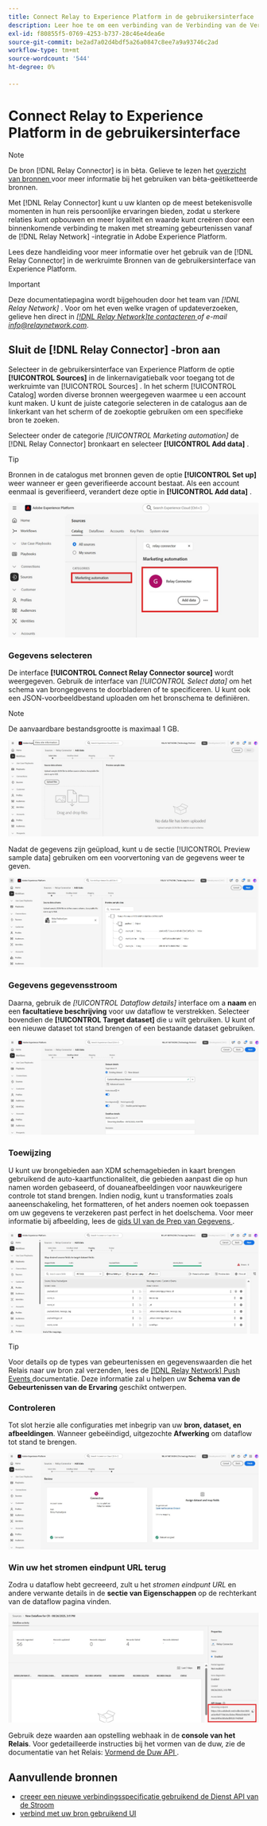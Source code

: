 ```yaml
---
title: Connect Relay to Experience Platform in de gebruikersinterface
description: Leer hoe te om een verbinding van de Verbinding van de Verbinding van de Relais douanebron tot stand te brengen gebruikend de UI van Adobe Experience Platform.
exl-id: f80855f5-0769-4253-b737-28c46e4dea6e
source-git-commit: be2ad7a02d4bdf5a26a0847c8ee7a9a93746c2ad
workflow-type: tm+mt
source-wordcount: '544'
ht-degree: 0%

---
```


# Connect Relay to Experience Platform in de gebruikersinterface

>[!NOTE]
>
>De bron [!DNL Relay Connector] is in bèta. Gelieve te lezen het [ overzicht van bronnen ](../../../../home.md#terms-and-conditions) voor meer informatie bij het gebruiken van bèta-geëtiketteerde bronnen.

Met [!DNL Relay Connector] kunt u uw klanten op de meest betekenisvolle momenten in hun reis persoonlijke ervaringen bieden, zodat u sterkere relaties kunt opbouwen en meer loyaliteit en waarde kunt creëren door een binnenkomende verbinding te maken met streaming gebeurtenissen vanaf de [!DNL Relay Network] -integratie in Adobe Experience Platform.

Lees deze handleiding voor meer informatie over het gebruik van de [!DNL Relay Connector] in de werkruimte Bronnen van de gebruikersinterface van Experience Platform.

>[!IMPORTANT]
>
>Deze documentatiepagina wordt bijgehouden door het team van *[!DNL Relay Network]* . Voor om het even welke vragen of updateverzoeken, gelieve hen direct in *[[!DNL Relay Network]te contacteren ](https://www.relaynetwork.com/) of e-mail [ info@relaynetwork.com](mailto:info@relaynetwork.com)*.

## Sluit de [!DNL Relay Connector] -bron aan

Selecteer in de gebruikersinterface van Experience Platform de optie **[!UICONTROL Sources]** in de linkernavigatiebalk voor toegang tot de werkruimte van [!UICONTROL Sources] . In het scherm [!UICONTROL Catalog] worden diverse bronnen weergegeven waarmee u een account kunt maken. U kunt de juiste categorie selecteren in de catalogus aan de linkerkant van het scherm of de zoekoptie gebruiken om een specifieke bron te zoeken.

Selecteer onder de categorie *[!UICONTROL Marketing automation]* de [!DNL Relay Connector] bronkaart en selecteer **[!UICONTROL Add data]** .

>[!TIP]
>
>Bronnen in de catalogus met bronnen geven de optie **[!UICONTROL Set up]** weer wanneer er geen geverifieerde account bestaat. Als een account eenmaal is geverifieerd, verandert deze optie in **[!UICONTROL Add data]** .

![ de cataloguspagina van de bronwerkruimte.](../../../../images/tutorials/create/relay-connector/relay-source.jpg)

### Gegevens selecteren

De interface **[!UICONTROL Connect Relay Connector source]** wordt weergegeven. Gebruik de interface van *[!UICONTROL Select data]* om het schema van brongegevens te doorbladeren of te specificeren. U kunt ook een JSON-voorbeeldbestand uploaden om het bronschema te definiëren.

>[!NOTE]
>
>De aanvaardbare bestandsgrootte is maximaal 1 GB.

![ de uitgezochte gegevensinterface ](../../../../images/tutorials/create/relay-connector/upload-data.jpg)

Nadat de gegevens zijn geüpload, kunt u de sectie [!UICONTROL Preview sample data] gebruiken om een voorvertoning van de gegevens weer te geven.

![ de geüploade gegevens.](../../../../images/tutorials/create/relay-connector/uploaded-data.jpg)

### Gegevens gegevensstroom

Daarna, gebruik de *[!UICONTROL Dataflow details]* interface om a **naam** en een **facultatieve beschrijving** voor uw dataflow te verstrekken. Selecteer bovendien de **[!UICONTROL Target dataset]** die u wilt gebruiken. U kunt of een nieuwe dataset tot stand brengen of een bestaande dataset gebruiken.

![ de dataflow detailinterface.](../../../../images/tutorials/create/relay-connector/dataflow.jpg)

### Toewijzing

U kunt uw brongebieden aan XDM schemagebieden in kaart brengen gebruikend de auto-kaartfunctionaliteit, die gebieden aanpast die op hun namen worden gebaseerd, of douaneafbeeldingen voor nauwkeurigere controle tot stand brengen. Indien nodig, kunt u transformaties zoals aaneenschakeling, het formatteren, of het anders noemen ook toepassen om uw gegevens te verzekeren past perfect in het doelschema. Voor meer informatie bij afbeelding, lees de [ gids UI van de Prep van Gegevens ](../../../../../data-prep/ui/mapping.md).

![ de toewijzingsinterface in het bronwerkschema.](../../../../images/tutorials/create/relay-connector/mapping.jpg)

>[!TIP]
>
>Voor details op de types van gebeurtenissen en gegevenswaarden die het Relais naar uw bron zal verzenden, lees de [[!DNL Relay Network]  Push Events ](https://docs.relaynetwork.com/docs/push-events) documentatie. Deze informatie zal u helpen uw **Schema van de Gebeurtenissen van de Ervaring** geschikt ontwerpen.

### Controleren

Tot slot herzie alle configuraties met inbegrip van uw **bron, dataset, en afbeeldingen**. Wanneer gebeëindigd, uitgezochte **Afwerking** om dataflow tot stand te brengen.

![ de overzichtsstap van het bronwerkschema.](../../../../images/tutorials/create/relay-connector/review.jpg)

### Win uw het stromen eindpunt URL terug

Zodra u dataflow hebt gecreeerd, zult u het *stromen eindpunt URL* en andere verwante details in de **sectie van Eigenschappen** op de rechterkant van de dataflow pagina vinden.

![ de dataflow eigenschappen ](../../../../images/tutorials/create/relay-connector/streaming-endpoint.jpg)

Gebruik deze waarden aan opstelling webhaak in de **console van het Relais**. Voor gedetailleerde instructies bij het vormen van de duw, zie de documentatie van het Relais: [ Vormend de Duw API ](https://docs.relaynetwork.com/docs/configuring-the-push-api).

## Aanvullende bronnen

* [ creeer een nieuwe verbindingsspecificatie gebruikend de Dienst API van de Stroom ](https://experienceleague.adobe.com/en/docs/experience-platform/sources/sdk/streaming-sdk/create)
* [ verbind met uw bron gebruikend UI ](https://experienceleague.adobe.com/en/docs/experience-platform/sources/sdk/streaming-sdk/submit#test-your-source-using-the-ui)
